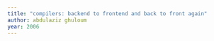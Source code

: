 ```yaml
---
title: "compilers: backend to frontend and back to front again"
author: abdulaziz ghuloum
year: 2006
---
```

